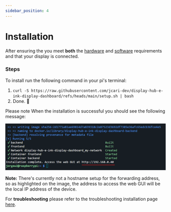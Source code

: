 ```yaml
---
sidebar_position: 4
---
```


# Installation

After ensuring the you meet **both** the [hardware](/docs/quickstart/hardware-requirements) and [software](/docs/quickstart/software-requirements) requirements and that your display is connected.

### Steps

To install run the following command in your pi's terminal:

1. `curl -S https://raw.githubusercontent.com/jcari-dev/display-hub-e-ink-display-dashboard/refs/heads/main/setup.sh | bash`
2. Done. 🎉

Please note When the installation is successful you should see the following message:

![Select SPI](/img/installation_complete.png)

**Note:** There's currently not a hostname setup for the forwarding address, so as highlighted on the image, the address to access the web GUI will be the local IP address of the device.

For **troubleshooting** please refer to the troubleshooting installation page [here](/docs/quickstart/hardware-requirements).


